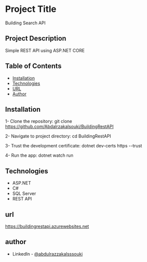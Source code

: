 # Project Title

Building Search API

## Project Description

Simple REST API using ASP.NET CORE

## Table of Contents

- [Installation](#installation)
- [Technologies](#technologies)
- [URL](#url)
- [Author](#author)

## Installation

1- Clone the repository:
git clone https://github.com/Abdalrzakalsouki/BuildingRestAPI

2- Navigate to project directory:
cd BuildingRestAPI

3- Trust the development certificate:
dotnet dev-certs https --trust

4- Run the app:
dotnet watch run

## Technologies

- ASP.NET
- C#
- SQL Server
- REST API

## url

https://buildingrestapi.azurewebsites.net

## author

- LinkedIn - [@abdulrazzakalsssouki](https://www.linkedin.com/in/abdulrazzakalsssouki)

